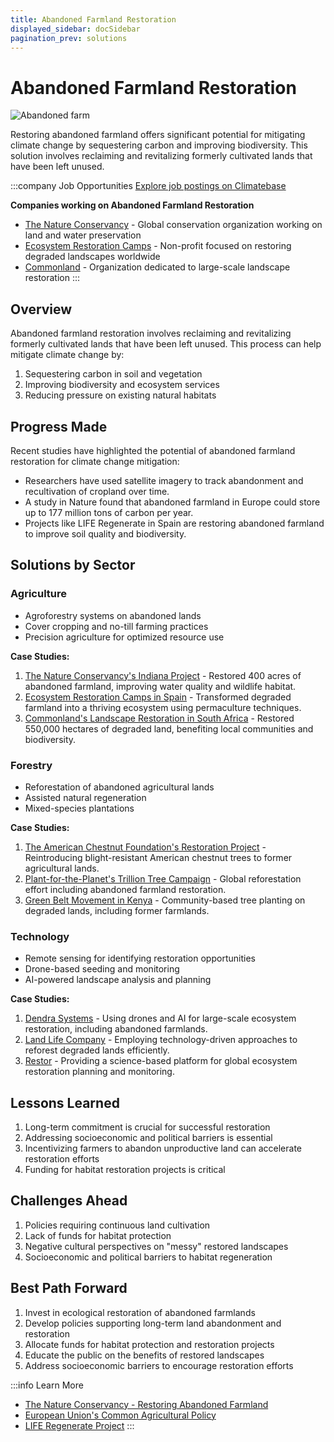 ```yaml
---
title: Abandoned Farmland Restoration
displayed_sidebar: docSidebar
pagination_prev: solutions
---
```


# Abandoned Farmland Restoration

![Abandoned farm](../static/img/abandoned-farm.jpg)

Restoring abandoned farmland offers significant potential for mitigating climate change by sequestering carbon and improving biodiversity. This solution involves reclaiming and revitalizing formerly cultivated lands that have been left unused.

:::company Job Opportunities
[Explore job postings on Climatebase](https://climatebase.org/jobs?l=&q=abandoned+farmland+restoration&p=0&remote=false)

**Companies working on Abandoned Farmland Restoration**
- [The Nature Conservancy](https://www.nature.org/) - Global conservation organization working on land and water preservation
- [Ecosystem Restoration Camps](https://ecosystemrestorationcamps.org/) - Non-profit focused on restoring degraded landscapes worldwide
- [Commonland](https://www.commonland.com/) - Organization dedicated to large-scale landscape restoration
:::

## Overview

Abandoned farmland restoration involves reclaiming and revitalizing formerly cultivated lands that have been left unused. This process can help mitigate climate change by:

1. Sequestering carbon in soil and vegetation
2. Improving biodiversity and ecosystem services
3. Reducing pressure on existing natural habitats

## Progress Made

Recent studies have highlighted the potential of abandoned farmland restoration for climate change mitigation:

- Researchers have used satellite imagery to track abandonment and recultivation of cropland over time.
- A study in Nature found that abandoned farmland in Europe could store up to 177 million tons of carbon per year.
- Projects like LIFE Regenerate in Spain are restoring abandoned farmland to improve soil quality and biodiversity.

## Solutions by Sector

### Agriculture

- Agroforestry systems on abandoned lands
- Cover cropping and no-till farming practices
- Precision agriculture for optimized resource use

**Case Studies:**
1. [The Nature Conservancy's Indiana Project](https://www.nature.org/en-us/about-us/where-we-work/united-states/indiana/stories-in-indiana/restoring-abandoned-farmland-to-benefit-nature-and-people/) - Restored 400 acres of abandoned farmland, improving water quality and wildlife habitat.
2. [Ecosystem Restoration Camps in Spain](https://ecosystemrestorationcamps.org/camp/altiplano-restoration-camp/) - Transformed degraded farmland into a thriving ecosystem using permaculture techniques.
3. [Commonland's Landscape Restoration in South Africa](https://www.commonland.com/landscapes/baviaanskloof-south-africa/) - Restored 550,000 hectares of degraded land, benefiting local communities and biodiversity.

### Forestry

- Reforestation of abandoned agricultural lands
- Assisted natural regeneration
- Mixed-species plantations

**Case Studies:**
1. [The American Chestnut Foundation's Restoration Project](https://acf.org/) - Reintroducing blight-resistant American chestnut trees to former agricultural lands.
2. [Plant-for-the-Planet's Trillion Tree Campaign](https://www.trilliontreecampaign.org/) - Global reforestation effort including abandoned farmland restoration.
3. [Green Belt Movement in Kenya](https://www.greenbeltmovement.org/) - Community-based tree planting on degraded lands, including former farmlands.

### Technology

- Remote sensing for identifying restoration opportunities
- Drone-based seeding and monitoring
- AI-powered landscape analysis and planning

**Case Studies:**
1. [Dendra Systems](https://www.dendra.io/) - Using drones and AI for large-scale ecosystem restoration, including abandoned farmlands.
2. [Land Life Company](https://landlifecompany.com/) - Employing technology-driven approaches to reforest degraded lands efficiently.
3. [Restor](https://restor.eco/) - Providing a science-based platform for global ecosystem restoration planning and monitoring.

## Lessons Learned

1. Long-term commitment is crucial for successful restoration
2. Addressing socioeconomic and political barriers is essential
3. Incentivizing farmers to abandon unproductive land can accelerate restoration efforts
4. Funding for habitat restoration projects is critical

## Challenges Ahead

1. Policies requiring continuous land cultivation
2. Lack of funds for habitat protection
3. Negative cultural perspectives on "messy" restored landscapes
4. Socioeconomic and political barriers to habitat regeneration

## Best Path Forward

1. Invest in ecological restoration of abandoned farmlands
2. Develop policies supporting long-term land abandonment and restoration
3. Allocate funds for habitat protection and restoration projects
4. Educate the public on the benefits of restored landscapes
5. Address socioeconomic barriers to encourage restoration efforts

:::info Learn More
- [The Nature Conservancy - Restoring Abandoned Farmland](https://www.nature.org/en-us/about-us/where-we-work/united-states/indiana/stories-in-indiana/restoring-abandoned-farmland-to-benefit-nature-and-people/)
- [European Union's Common Agricultural Policy](https://ec.europa.eu/info/food-farming-fisheries/key-policies/common-agricultural-policy_en)
- [LIFE Regenerate Project](https://www.liferegenerate.eu/)
:::

